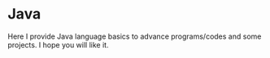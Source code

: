 # Java
Here I provide Java language basics to advance programs/codes and some projects. I hope you will like it.
